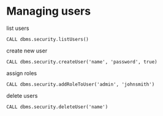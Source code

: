 # Managing users

list users
~~~~
CALL dbms.security.listUsers()
~~~~

create new user
~~~~
CALL dbms.security.createUser('name', 'password', true)
~~~~

assign roles
~~~~
CALL dbms.security.addRoleToUser('admin', 'johnsmith')
~~~~



delete users
~~~~
CALL dbms.security.deleteUser('name')
~~~~



